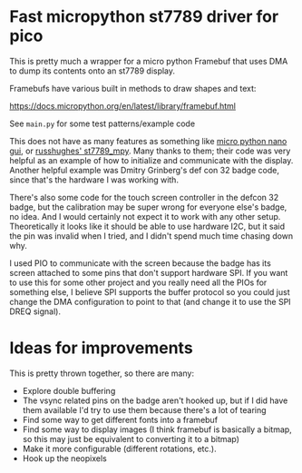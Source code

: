 # Fast micropython st7789 driver for pico

This is pretty much a wrapper for a micro python Framebuf that uses DMA to dump its contents onto an st7789 display. 

Framebufs have various built in methods to draw shapes and text:

https://docs.micropython.org/en/latest/library/framebuf.html

See `main.py` for some test patterns/example code

This does not have as many features as something like [micro python nano gui](https://github.com/peterhinch/micropython-nano-gui), or [russhughes' st7789_mpy](https://github.com/russhughes/st7789_mpy). Many thanks to them; their code was very helpful as an example of how to initialize and communicate with the display. Another helpful example was Dmitry Grinberg's def con 32 badge code, since that's the hardware I was working with.

There's also some code for the touch screen controller in the defcon 32 badge, but the calibration may be super wrong for everyone else's badge, no idea. And I would certainly not expect it to work with any other setup. Theoretically it looks like it should be able to use hardware I2C, but it said the pin was invalid when I tried, and I didn't spend much time chasing down why.

I used PIO to communicate with the screen because the badge has its screen attached to some pins that don't support hardware SPI. If you want to use this for some other project and you really need all the PIOs for something else, I believe SPI supports the buffer protocol so you could just change the DMA configuration to point to that (and change it to use the SPI DREQ signal).

# Ideas for improvements
This is pretty thrown together, so there are many:

- Explore double buffering
- The vsync related pins on the badge aren't hooked up, but if I did have them available I'd try to use them because there's a lot of tearing
- Find some way to get different fonts into a framebuf
- Find some way to display images (I think framebuf is basically a bitmap, so this may just be equivalent to converting it to a bitmap)
- Make it more configurable (different rotations, etc.).
- Hook up the neopixels